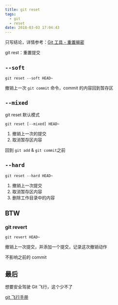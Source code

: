 ```yaml
---
title: git reset
tags:
  - git
  - reset
date: 2018-03-03 17:04:43
---
```


只写结论，详情参考：[Git 工具 - 重置揭密](https://git-scm.com/book/zh/v2/Git-%E5%B7%A5%E5%85%B7-%E9%87%8D%E7%BD%AE%E6%8F%AD%E5%AF%86)

git rest：重置提交

## `--soft`

```git
git reset --soft HEAD~
```

撤销上一次 `git commit` 命令，commit 的内容回到暂存区

## `--mixed`

git reset 默认模式

```git
git reset [--mixed] HEAD~
```

1. 撤销上一次的提交
2. 取消暂存区内容

回到 `git add` & `git commit`之前

## `--hard`

```git
git reset --hard HEAD~
```

1. 撤销上一次提交
2. 取消暂存区内容
3. 删除工作目录中的内容

## BTW

### git revert

```git
git revert HEAD~
```

撤销上一次提交，并添加一个提交，记录这次撤销动作

不影响之前的 commit

## 最后

想要安全驾驶 Git 飞行，这个少不了

[git 飞行手册](https://github.com/k88hudson/git-flight-rules)
